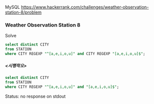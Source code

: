 <!--# SQL-->
MySQL https://www.hackerrank.com/challenges/weather-observation-station-8/problem
### Weather Observation Station 8

Solve
```sql
select distinct CITY
from STATION
where CITY REGEXP "^[a,e,i,o,u]" and CITY REGEXP "[a,e,i,o,u]$";
```

##### <시행착오>
```sql
select distinct CITY
from STATION
where CITY REGEXP "^[a,e,i,o,u]" and "[a,e,i,o,u]$";
```

Status: no response on stdout
